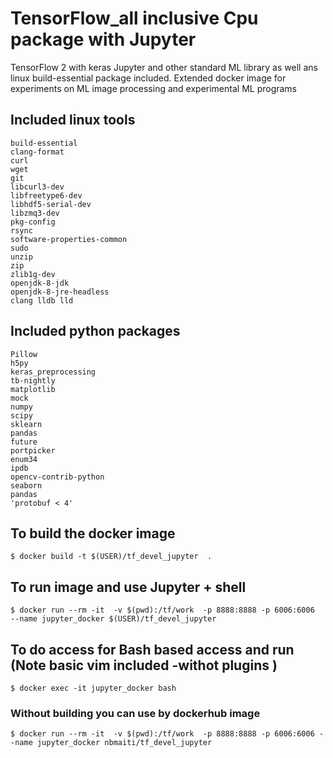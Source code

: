 # TensorFlow_all inclusive Cpu package with Jupyter
TensorFlow 2 with keras Jupyter and other standard ML library as well ans linux build-essential package included.
Extended docker image for experiments on ML image processing and experimental ML programs



## Included linux tools
	build-essential
	clang-format
	curl
	wget
	git
	libcurl3-dev
	libfreetype6-dev
	libhdf5-serial-dev
	libzmq3-dev
	pkg-config
	rsync
	software-properties-common
	sudo
	unzip
	zip
	zlib1g-dev
	openjdk-8-jdk
	openjdk-8-jre-headless
	clang lldb lld

## Included python packages
    Pillow
    h5py
    keras_preprocessing
    tb-nightly
    matplotlib
    mock
    numpy
    scipy
    sklearn
    pandas
    future
    portpicker
    enum34
    ipdb
    opencv-contrib-python
    seaborn
    pandas
    'protobuf < 4'
    
## To build the docker image 
```$ docker build -t $(USER)/tf_devel_jupyter  .```

## To run image and use Jupyter + shell
```$ docker run --rm -it  -v $(pwd):/tf/work  -p 8888:8888 -p 6006:6006  --name jupyter_docker $(USER)/tf_devel_jupyter ```

## To do access for Bash based access and run (Note basic vim included -withot plugins ) 
```$ docker exec -it jupyter_docker bash ```

### Without building you can use by dockerhub image
```$ docker run --rm -it  -v $(pwd):/tf/work  -p 8888:8888 -p 6006:6006 --name jupyter_docker nbmaiti/tf_devel_jupyter```



